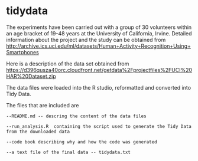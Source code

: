 # tidydata

The experiments have been carried out with a group of 30 volunteers within an age bracket of 19-48 years at the University of California, Irvine. Detailed information about the project and the study can be obtained from 
    http://archive.ics.uci.edu/ml/datasets/Human+Activity+Recognition+Using+Smartphones 

Here is a description of the data set obtained from 
https://d396qusza40orc.cloudfront.net/getdata%2Fprojectfiles%2FUCI%20HAR%20Dataset.zip 

The data files were loaded into the R studio, reformatted and converted into Tidy Data.

The files that are included are

    --README.md -- descring the content of the data files

    --run_analysis.R  containing the script used to generate the Tidy Data from the downloaded data

    --code book describing why and how the code was generated

    --a text file of the final data -- tidydata.txt
